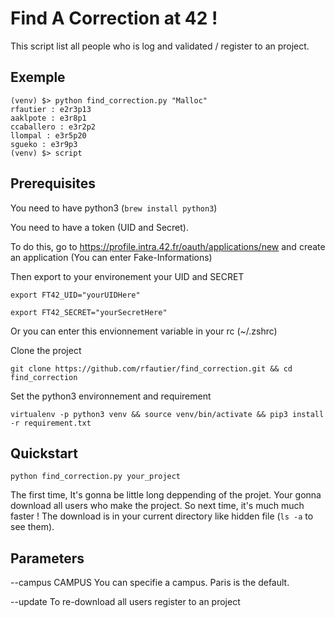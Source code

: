 # Find A Correction at 42 !

This script list all people who is log and validated / register to an project.

## Exemple

```
(venv) $> python find_correction.py "Malloc"
rfautier : e2r3p13
aaklpote : e3r8p1
ccaballero : e3r2p2
llompal : e3r5p20
sgueko : e3r9p3
(venv) $> script  
```

## Prerequisites

You need to have python3 (``` brew install python3 ```)

You need to have a token (UID and Secret).

To do this, go to https://profile.intra.42.fr/oauth/applications/new and create an application (You can enter Fake-Informations)

Then export to your environement your UID and SECRET

```
export FT42_UID="yourUIDHere"
```

```
export FT42_SECRET="yourSecretHere"
```

Or you can enter this envionnement variable in your rc (~/.zshrc)

Clone the project

```
git clone https://github.com/rfautier/find_correction.git && cd find_correction
```

Set the python3 environnement and requirement

```
virtualenv -p python3 venv && source venv/bin/activate && pip3 install -r requirement.txt
```

## Quickstart

```
python find_correction.py your_project
```


The first time, It's gonna be little long deppending of the projet.
Your gonna download all users who make the project. So next time, it's much much faster !
The download is in your current directory like hidden file (`ls -a` to see them).

## Parameters

--campus CAMPUS  You can specifie a campus. Paris is the default.

--update        To re-download all users register to an project
